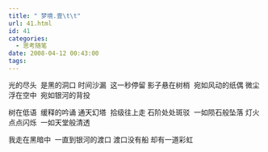```yaml
---
title: " 梦境.壹\t\t"
url: 41.html
id: 41
categories:
  - 思考随笔
date: 2008-04-12 00:43:00
tags:
---
```


光的尽头  是黑的洞口 时间沙漏  这一秒停留 影子悬在树梢  宛如风动的纸偶 微尘浮在空中  宛如银河的背投

树在低语  缓释的吟诵 通天幻塔  拾级往上走 石阶处处斑驳  一如陨石般坠落 灯火点点闪烁  一如天堂般清透

我走在黑暗中  一直到银河的渡口 渡口没有船 却有一道彩虹